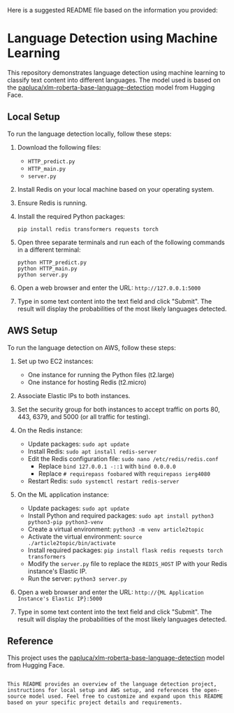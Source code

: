Here is a suggested README file based on the information you provided:


# Language Detection using Machine Learning

This repository demonstrates language detection using machine learning to classify text content into different languages. The model used is based on the [papluca/xlm-roberta-base-language-detection](https://huggingface.co/papluca/xlm-roberta-base-language-detection) model from Hugging Face.

## Local Setup

To run the language detection locally, follow these steps:

1. Download the following files:
   - `HTTP_predict.py`
   - `HTTP_main.py` 
   - `server.py`

2. Install Redis on your local machine based on your operating system.

3. Ensure Redis is running.

4. Install the required Python packages:
   ```
   pip install redis transformers requests torch
   ```

5. Open three separate terminals and run each of the following commands in a different terminal:
   ```
   python HTTP_predict.py
   python HTTP_main.py
   python server.py
   ```

6. Open a web browser and enter the URL: `http://127.0.0.1:5000`

7. Type in some text content into the text field and click "Submit". The result will display the probabilities of the most likely languages detected.

## AWS Setup

To run the language detection on AWS, follow these steps:

1. Set up two EC2 instances:
   - One instance for running the Python files (t2.large)
   - One instance for hosting Redis (t2.micro)

2. Associate Elastic IPs to both instances.

3. Set the security group for both instances to accept traffic on ports 80, 443, 6379, and 5000 (or all traffic for testing).

4. On the Redis instance:
   - Update packages: `sudo apt update`
   - Install Redis: `sudo apt install redis-server`
   - Edit the Redis configuration file: `sudo nano /etc/redis/redis.conf`
     - Replace `bind 127.0.0.1 -::1` with `bind 0.0.0.0`
     - Replace `# requirepass foobared` with `requirepass ierg4080`
   - Restart Redis: `sudo systemctl restart redis-server`

5. On the ML application instance:
   - Update packages: `sudo apt update`
   - Install Python and required packages: `sudo apt install python3 python3-pip python3-venv`
   - Create a virtual environment: `python3 -m venv article2topic`
   - Activate the virtual environment: `source ./article2topic/bin/activate`
   - Install required packages: `pip install flask redis requests torch transformers`
   - Modify the `server.py` file to replace the `REDIS_HOST` IP with your Redis instance's Elastic IP.
   - Run the server: `python3 server.py`

6. Open a web browser and enter the URL: `http://{ML Application Instance's Elastic IP}:5000`

7. Type in some text content into the text field and click "Submit". The result will display the probabilities of the most likely languages detected.

## Reference

This project uses the [papluca/xlm-roberta-base-language-detection](https://huggingface.co/papluca/xlm-roberta-base-language-detection) model from Hugging Face.
```

This README provides an overview of the language detection project, instructions for local setup and AWS setup, and references the open-source model used. Feel free to customize and expand upon this README based on your specific project details and requirements.